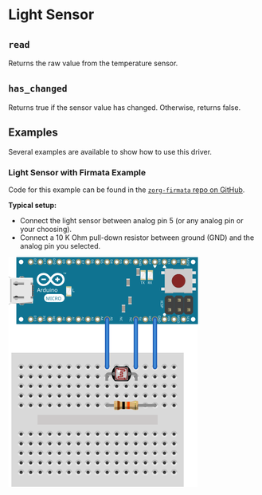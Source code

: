 # Light Sensor

## `read`

Returns the raw value from the temperature sensor.

## `has_changed`

Returns true if the sensor value has changed.
Otherwise, returns false.

## Examples

Several examples are available to show how to use this driver.

### Light Sensor with Firmata Example
Code for this example can be found in the [`zorg-firmata` repo on GitHub](https://github.com/zorg/zorg-firmata/blob/master/examples/light_sensor.py).

**Typical setup:**

- Connect the light sensor between analog pin 5 (or any analog pin or your choosing).
- Connect a 10 K Ohm pull-down resistor between ground (GND) and the analog pin you selected.

![image](schematics/arduino_light_sensor.svg)
